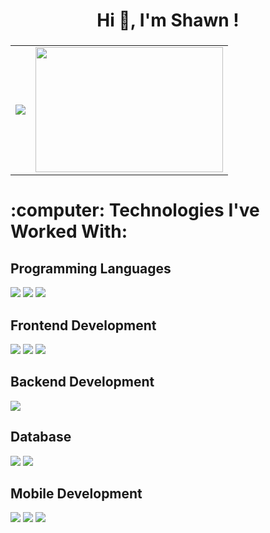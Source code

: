 <h1 align="center">Hi 👋, I'm Shawn !</h1>

###

<table>
  <tr>
  <td><img src="https://github-readme-stats.vercel.app/api?username=Shawnzylim&theme=radical&show_icons=true" /></td>
  <td><img width="300" height="200" src="https://raw.githubusercontent.com/mayankchaudhary26/Cool-Readme-ideas/master/data/typing.gif" /></td>
  </tr>
</table>
 
###

<h1 align="left">:computer: Technologies I've Worked With:</h1>
<h2 align="left">Programming Languages</h2>
<div>
<img src="https://img.shields.io/badge/Python-FFD43B?style=for-the-badge&logo=python&logoColor=blue" />
<img src="https://img.shields.io/badge/C-00599C?style=for-the-badge&logo=c&logoColor=white" />
<img src="https://img.shields.io/badge/C%2B%2B-00599C?style=for-the-badge&logo=c%2B%2B&logoColor=white" />
<div>
<h2 align="left">Frontend Development</h2>
<div>
<img src="https://img.shields.io/badge/React-20232A?style=for-the-badge&logo=react&logoColor=61DAFB" />
<img src="https://img.shields.io/badge/SvelteKit-FF3E00?style=for-the-badge&logo=Svelte&logoColor=white" />
<img src="https://img.shields.io/badge/d3.js-F9A03C?style=for-the-badge&logo=d3.js&logoColor=white" />
<div>
<h2 align="left">Backend Development</h2>
<div>
 <img src="https://img.shields.io/badge/Node.js-339933?style=for-the-badge&logo=nodedotjs&logoColor=white" />
<div>
  <h2 align="left">Database</h2>
<div>
  <img src="https://img.shields.io/badge/MongoDB-4EA94B?style=for-the-badge&logo=mongodb&logoColor=white" />
 <img src="https://img.shields.io/badge/PostgreSQL-316192?style=for-the-badge&logo=postgresql&logoColor=white" />
<div>
  <div>
 <h2 align="left">Mobile Development</h2>
   <img src="https://img.shields.io/badge/React_Native-20232A?style=for-the-badge&logo=react&logoColor=61DAFB" />
   <img src="https://img.shields.io/badge/Flutter-02569B?style=for-the-badge&logo=flutter&logoColor=white" />
   <img src="https://img.shields.io/badge/Redux-593D88?style=for-the-badge&logo=redux&logoColor=white" />
  <div>
    
